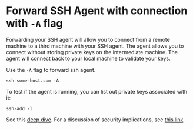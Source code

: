 # Forward SSH Agent with connection with `-A` flag

Forwarding your SSH agent will allow you to connect from a remote machine to a third machine with your SSH agent. The agent allows you to connect without storing private keys on the intermediate machine. The agent will connect back to your local machine to validate your keys.

Use the `-A` flag to forward ssh agent.
```
ssh some-host.com -A
```

To test if the agent is running, you can list out private keys associated with it:
```
ssh-add -l
```

See this [deep dive](http://www.unixwiz.net/techtips/ssh-agent-forwarding.html). For a discussion of security implications, see [this link](https://yakking.branchable.com/posts/ssh-A/). 

